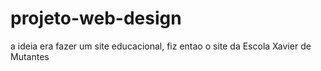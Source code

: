 # projeto-web-design
a ideia era fazer um site educacional, fiz entao o site da Escola Xavier de Mutantes

